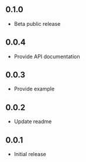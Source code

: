 ## 0.1.0

- Beta public release

## 0.0.4

- Provide API documentation

## 0.0.3

- Provide example

## 0.0.2

- Update readme

## 0.0.1

- Initial release
